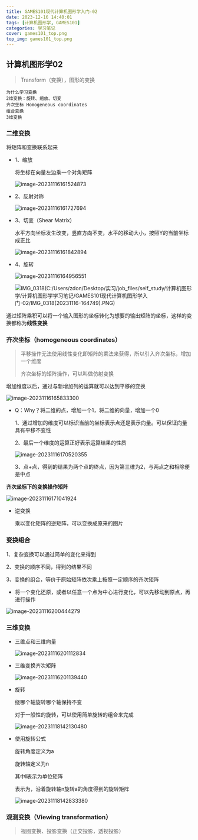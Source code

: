 ```yaml
---
title: GAMES101现代计算机图形学入门-02
date: 2023-12-16 14:40:01
tags: [计算机图形学, GAMES101]
categories: 学习笔记
cover: games101_top.png
top_img: games101_top.png
---
```



## 计算机图形学02

> Transform（变换），图形的变换

```
为什么学习变换
2维变换：旋转、缩放、切变
齐次坐标 Homogeneous coordinates
组合变换
3维变换
```

### 二维变换

将矩阵和变换联系起来

* 1、缩放

  将坐标在向量左边乘一个对角矩阵

  ![image-20231116161524873](GAMES101现代计算机图形学入门-02/image-20231116161524873-17084118809551.png)

* 2、反射对称

  ![image-20231116161727694](GAMES101现代计算机图形学入门-02/image-20231116161727694-17084118809562.png)

* 3、切变（Shear Matrix）

  水平方向坐标发生改变，竖直方向不变，水平的移动大小，按照Y的当前坐标成正比

  ![image-20231116161842894](GAMES101现代计算机图形学入门-02/image-20231116161842894-17084118809563.png)

* 4、旋转

  ![image-20231116164956551](GAMES101现代计算机图形学入门-02/image-20231116164956551-17084118809564.png)

  ![IMG_0318(C:/Users/zdon/Desktop/实习/job_files/self_study/计算机图形学/计算机图形学学习笔记/GAMES101现代计算机图形学入门-02/IMG_0318(20231116-164749).PNG)](GAMES101现代计算机图形学入门-02/IMG_0318(20231116-164749).PNG)

通过矩阵乘积可以将一个输入图形的坐标转化为想要的输出矩阵的坐标，这样的变换都称为**线性变换**

### 齐次坐标（homogeneous coordinates）

> 平移操作无法使用线性变化即矩阵的乘法来获得，所以引入齐次坐标，增加一个维度
>
> 齐次坐标的矩阵操作，可以叫做仿射变换

增加维度以后，通过与新增加列的运算就可以达到平移的变换

![image-20231116165833300](GAMES101现代计算机图形学入门-02/image-20231116165833300-17084118809565.png)

* Q：Why？将二维的点，增加一个1，将二维的向量，增加一个0

  1、通过增加的维度可以标识当前的坐标表示点还是表示向量。可以保证向量具有平移不变性

  2、最后一个维度的运算正好表示运算结果的性质

  ![image-20231116170520355](GAMES101现代计算机图形学入门-02/image-20231116170520355-17084118809566.png)

  3、点+点，得到的结果为两个点的终点，因为第三维为2，与两点之和相除便是中点

**齐次坐标下的变换操作矩阵**

![image-20231116171041924](GAMES101现代计算机图形学入门-02/image-20231116171041924-17084118809567.png)

* 逆变换

  乘以变化矩阵的逆矩阵，可以变换成原来的图片

### 变换组合

1、复杂变换可以通过简单的变化来得到

2、变换的顺序不同，得到的结果不同

3、变换的组合，等价于原始矩阵依次乘上按照一定顺序的齐次矩阵

* 将一个变化还原，或者以任意一个点为中心进行变化，可以先移动到原点，再进行操作

![image-20231116200444279](GAMES101现代计算机图形学入门-02/image-20231116200444279-17084118809568.png)

### 三维变换

* 三维点和三维向量

  ![image-20231116201112834](GAMES101现代计算机图形学入门-02/image-20231116201112834-17084118809569.png)

* 三维变换齐次矩阵

  ![image-20231116201139440](GAMES101现代计算机图形学入门-02/image-20231116201139440-170841188095610.png)

* 旋转

  绕哪个轴旋转哪个轴保持不变

  对于一般性的旋转，可以使用简单旋转的组合来完成

  ![image-20231118142130480](GAMES101现代计算机图形学入门-02/image-20231118142130480-170841188095611.png)

* 使用旋转公式

  旋转角度定义为a

  旋转轴定义为n

  其中**I**表示为单位矩阵

  表示为，沿着旋转轴n旋转a的角度得到的旋转矩阵

  ![image-20231118142833380](GAMES101现代计算机图形学入门-02/image-20231118142833380-170841188095612.png)

### 观测变换（Viewing transformation）

> 视图变换、投影变换（正交投影，透视投影）

 